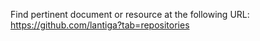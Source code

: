 Find pertinent document or resource at the following URL:
https://github.com/lantiga?tab=repositories

